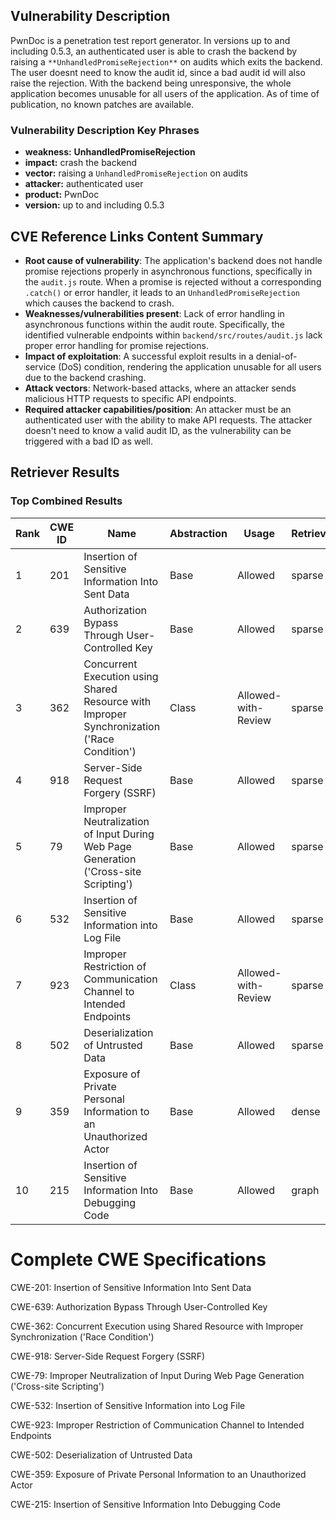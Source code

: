 ## Vulnerability Description
PwnDoc is a penetration test report generator. In versions up to and including 0.5.3, an authenticated user is able to crash the backend by raising a `**UnhandledPromiseRejection**` on audits which exits the backend. The user doesnt need to know the audit id, since a bad audit id will also raise the rejection. With the backend being unresponsive, the whole application becomes unusable for all users of the application. As of time of publication, no known patches are available.

### Vulnerability Description Key Phrases
- **weakness:** **UnhandledPromiseRejection**
- **impact:** crash the backend
- **vector:** raising a `UnhandledPromiseRejection` on audits
- **attacker:** authenticated user
- **product:** PwnDoc
- **version:** up to and including 0.5.3

## CVE Reference Links Content Summary
- **Root cause of vulnerability**: The application's backend does not handle promise rejections properly in asynchronous functions, specifically in the `audit.js` route. When a promise is rejected without a corresponding `.catch()` or error handler, it leads to an `UnhandledPromiseRejection` which causes the backend to crash.
- **Weaknesses/vulnerabilities present**: Lack of error handling in asynchronous functions within the audit route. Specifically, the identified vulnerable endpoints within `backend/src/routes/audit.js` lack proper error handling for promise rejections.
- **Impact of exploitation**: A successful exploit results in a denial-of-service (DoS) condition, rendering the application unusable for all users due to the backend crashing.
- **Attack vectors**: Network-based attacks, where an attacker sends malicious HTTP requests to specific API endpoints.
- **Required attacker capabilities/position**: An attacker must be an authenticated user with the ability to make API requests. The attacker doesn't need to know a valid audit ID, as the vulnerability can be triggered with a bad ID as well.

## Retriever Results

### Top Combined Results

| Rank | CWE ID | Name | Abstraction | Usage  | Retrievers | Individual Scores |
|------|--------|------|-------------|-------|------------|-------------------|
| 1 | 201 | Insertion of Sensitive Information Into Sent Data | Base | Allowed | sparse | 0.400 |
| 2 | 639 | Authorization Bypass Through User-Controlled Key | Base | Allowed | sparse | 0.399 |
| 3 | 362 | Concurrent Execution using Shared Resource with Improper Synchronization ('Race Condition') | Class | Allowed-with-Review | sparse | 0.399 |
| 4 | 918 | Server-Side Request Forgery (SSRF) | Base | Allowed | sparse | 0.392 |
| 5 | 79 | Improper Neutralization of Input During Web Page Generation ('Cross-site Scripting') | Base | Allowed | sparse | 0.392 |
| 6 | 532 | Insertion of Sensitive Information into Log File | Base | Allowed | sparse | 0.385 |
| 7 | 923 | Improper Restriction of Communication Channel to Intended Endpoints | Class | Allowed-with-Review | sparse | 0.380 |
| 8 | 502 | Deserialization of Untrusted Data | Base | Allowed | sparse | 0.379 |
| 9 | 359 | Exposure of Private Personal Information to an Unauthorized Actor | Base | Allowed | dense | 0.413 |
| 10 | 215 | Insertion of Sensitive Information Into Debugging Code | Base | Allowed | graph | 0.002 |



# Complete CWE Specifications

CWE-201: Insertion of Sensitive Information Into Sent Data

CWE-639: Authorization Bypass Through User-Controlled Key

CWE-362: Concurrent Execution using Shared Resource with Improper Synchronization ('Race Condition')

CWE-918: Server-Side Request Forgery (SSRF)

CWE-79: Improper Neutralization of Input During Web Page Generation ('Cross-site Scripting')

CWE-532: Insertion of Sensitive Information into Log File

CWE-923: Improper Restriction of Communication Channel to Intended Endpoints

CWE-502: Deserialization of Untrusted Data

CWE-359: Exposure of Private Personal Information to an Unauthorized Actor

CWE-215: Insertion of Sensitive Information Into Debugging Code